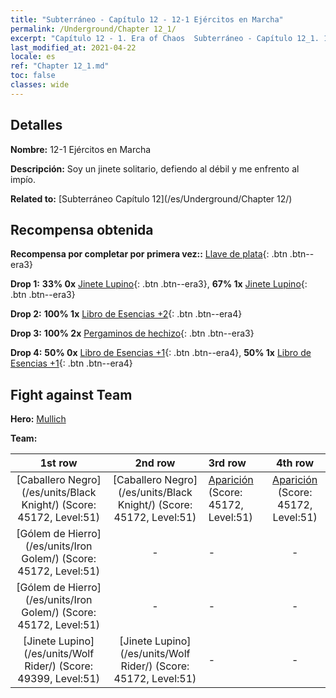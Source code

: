 ```yaml
---
title: "Subterráneo - Capítulo 12 - 12-1 Ejércitos en Marcha"
permalink: /Underground/Chapter 12_1/
excerpt: "Capítulo 12 - 1. Era of Chaos  Subterráneo - Capítulo 12_1. 12-1 Ejércitos en Marcha"
last_modified_at: 2021-04-22
locale: es
ref: "Chapter 12_1.md"
toc: false
classes: wide
---
```


## Detalles

 **Nombre:** 12-1 Ejércitos en Marcha

 **Descripción:** Soy un jinete solitario, defiendo al débil y me enfrento al impío.

 **Related to:** [Subterráneo Capítulo 12](/es/Underground/Chapter 12/)

## Recompensa obtenida

 **Recompensa por completar por primera vez::** [Llave de plata](/ItemsES/con_693/){: .btn .btn--era3}

 **Drop 1:** **33% 0x** [Jinete Lupino](/ItemsES/unt_218/){: .btn .btn--era3}, **67% 1x** [Jinete Lupino](/ItemsES/unt_218/){: .btn .btn--era3}

 **Drop 2:** **100% 1x** [Libro de Esencias +2](/ItemsES/mat_53/){: .btn .btn--era4}

 **Drop 3:** **100% 2x** [Pergaminos de hechizo](/ItemsES/con_694/){: .btn .btn--era3}

 **Drop 4:** **50% 0x** [Libro de Esencias +1](/ItemsES/mat_46/){: .btn .btn--era4}, **50% 1x** [Libro de Esencias +1](/ItemsES/mat_46/){: .btn .btn--era4}


## Fight against Team
 **Hero:** [Mullich](/es/heroes/Mullich/)

 **Team:**


  | 1st row | 2nd row | 3rd row | 4th row |
  |:----:|:----:|:----|:----:|
  | [Caballero Negro](/es/units/Black Knight/) (Score: 45172, Level:51)  | [Caballero Negro](/es/units/Black Knight/) (Score: 45172, Level:51)  | [Aparición](/es/units/Wight/) (Score: 45172, Level:51)  | [Aparición](/es/units/Wight/) (Score: 45172, Level:51)  |
  | [Gólem de Hierro](/es/units/Iron Golem/) (Score: 45172, Level:51)  | - | - | - |
  | [Gólem de Hierro](/es/units/Iron Golem/) (Score: 45172, Level:51)  | - | - | - |
  | [Jinete Lupino](/es/units/Wolf Rider/) (Score: 49399, Level:51)  | [Jinete Lupino](/es/units/Wolf Rider/) (Score: 45172, Level:51)  | - | - |


